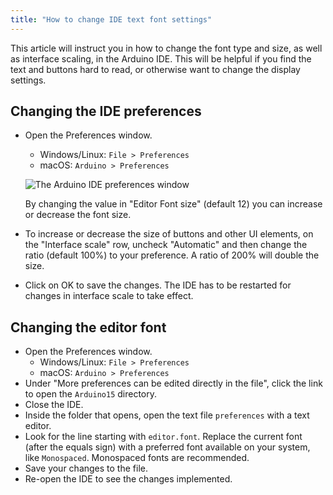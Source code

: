 ```yaml
---
title: "How to change IDE text font settings"
---
```


This article will instruct you in how to change the font type and size, as well as interface scaling, in the Arduino IDE. This will be helpful if you find the text and buttons hard to read, or otherwise want to change the display settings.

## Changing the IDE preferences

* Open the Preferences window.
  * Windows/Linux: `File > Preferences`
  * macOS: `Arduino > Preferences`

  ![The Arduino IDE preferences window](img/IDE-preferences.png)

  By changing the value in "Editor Font size" (default 12) you can increase or decrease the font size.

* To increase or decrease the size of buttons and other UI elements, on the "Interface scale" row, uncheck "Automatic" and then change the ratio (default 100%) to your preference. A ratio of 200% will double the size.

* Click on OK to save the changes. The IDE has to be restarted for changes in interface scale to take effect.

## Changing the editor font

* Open the Preferences window.
  * Windows/Linux: `File > Preferences`
  * macOS: `Arduino > Preferences`
* Under "More preferences can be edited directly in the file", click the link to open the `Arduino15` directory.
* Close the IDE.
* Inside the folder that opens, open the text file `preferences` with a text editor.
* Look for the line starting with `editor.font`. Replace the current font (after the equals sign) with a preferred font available on your system, like `Monospaced`. Monospaced fonts are recommended.
* Save your changes to the file.
* Re-open the IDE to see the changes implemented.
